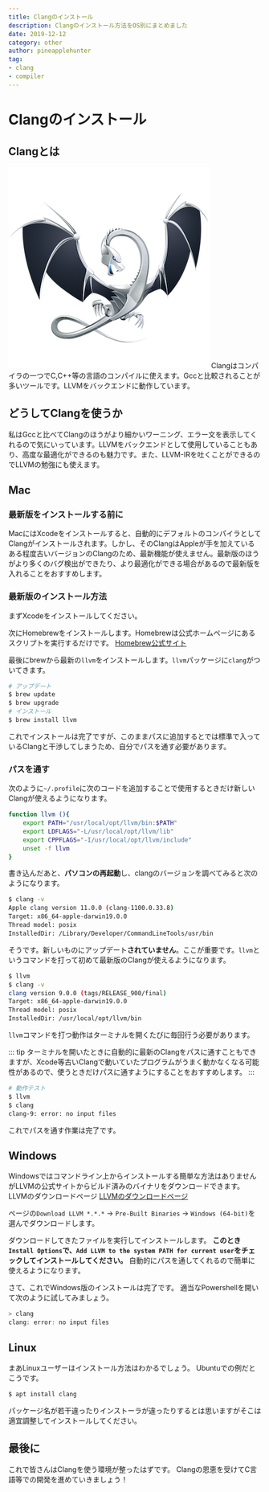 ```yaml
---
title: Clangのインストール
description: Clangのインストール方法をOS別にまとめました
date: 2019-12-12
category: other
author: pineapplehunter
tag:
- clang
- compiler
---
```


# Clangのインストール
## Clangとは
![LLVM Logo](../.vuepress/public/imgs/clang-install/DragonMedium.png)
Clangはコンパイラの一つでC,C++等の言語のコンパイルに使えます。Gccと比較されることが多いツールです。LLVMをバックエンドに動作しています。

## どうしてClangを使うか
私はGccと比べてClangのほうがより細かいワーニング、エラー文を表示してくれるので気にいっています。LLVMをバックエンドとして使用していることもあり、高度な最適化ができるのも魅力です。また、LLVM-IRを吐くことができるのでLLVMの勉強にも使えます。

## Mac
### 最新版をインストールする前に
MacにはXcodeをインストールすると、自動的にデフォルトのコンパイラとしてClangがインストールされます。しかし、そのClangはAppleが手を加えているある程度古いバージョンのClangのため、最新機能が使えません。最新版のほうがより多くのバグ検出ができたり、より最適化ができる場合があるので最新版を入れることをおすすめします。

### 最新版のインストール方法
まずXcodeをインストールしてください。

次にHomebrewをインストールします。Homebrewは公式ホームページにあるスクリプトを実行するだけです。
[Homebrew公式サイト](https://brew.sh/)

最後にbrewから最新の`llvm`をインストールします。`llvm`パッケージに`clang`がついてきます。
```bash
# アップデート
$ brew update
$ brew upgrade
# インストール
$ brew install llvm
```
これでインストールは完了ですが、このままパスに追加するとでは標準で入っているClangと干渉してしまうため、自分でパスを通す必要があります。

### パスを通す
次のように`~/.profile`に次のコードを追加することで使用するときだけ新しいClangが使えるようになります。
```bash
function llvm (){
    export PATH="/usr/local/opt/llvm/bin:$PATH"
    export LDFLAGS="-L/usr/local/opt/llvm/lib"
    export CPPFLAGS="-I/usr/local/opt/llvm/include"
    unset -f llvm
}
```
書き込んだあと、**パソコンの再起動**し、clangのバージョンを調べてみると次のようになります。
```bash
$ clang -v
Apple clang version 11.0.0 (clang-1100.0.33.8)
Target: x86_64-apple-darwin19.0.0
Thread model: posix
InstalledDir: /Library/Developer/CommandLineTools/usr/bin
```
そうです。新しいものにアップデート**されていません**。ここが重要です。`llvm`というコマンドを打って初めて最新版のClangが使えるようになります。
```bash
$ llvm
$ clang -v
clang version 9.0.0 (tags/RELEASE_900/final)
Target: x86_64-apple-darwin19.0.0
Thread model: posix
InstalledDir: /usr/local/opt/llvm/bin
```
`llvm`コマンドを打つ動作はターミナルを開くたびに毎回行う必要があります。

::: tip
ターミナルを開いたときに自動的に最新のClangをパスに通すこともできますが、Xcode等古いClangで動いていたプログラムがうまく動かなくなる可能性があるので、使うときだけパスに通すようにすることをおすすめします。
:::

```bash
# 動作テスト
$ llvm
$ clang
clang-9: error: no input files
```

これでパスを通す作業は完了です。

## Windows
Windowsではコマンドライン上からインストールする簡単な方法はありませんがLLVMの公式サイトからビルド済みのバイナリをダウンロードできます。
LLVMのダウンロードページ [LLVMのダウンロードページ](http://releases.llvm.org/download.html)

ページの`Download LLVM *.*.*` -> `Pre-Built Binaries` -> `Windows (64-bit)`を選んでダウンロードします。

ダウンロードしてきたファイルを実行してインストールします。
**このとき`Install Options`で、`Add LLVM to the system PATH for current user`をチェックしてインストールしてください。**
自動的にパスを通してくれるので簡単に使えるようになります。

さて、これでWindows版のインストールは完了です。
適当なPowershellを開いて次のように試してみましょう。

```powershell
> clang
clang: error: no input files
```

## Linux
まあLinuxユーザーはインストール方法はわかるでしょう。
Ubuntuでの例だとこうです。

```bash
$ apt install clang
```
パッケージ名が若干違ったりインストーラが違ったりするとは思いますがそこは適宜調整してインストールしてください。

## 最後に
これで皆さんはClangを使う環境が整ったはずです。
Clangの恩恵を受けてC言語等での開発を進めていきましょう！

